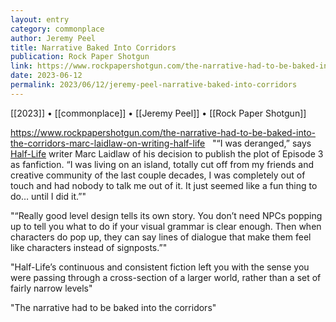 ```yaml
---
layout: entry
category: commonplace
author: Jeremy Peel
title: Narrative Baked Into Corridors
publication: Rock Paper Shotgun
link: https://www.rockpapershotgun.com/the-narrative-had-to-be-baked-into-the-corridors-marc-laidlaw-on-writing-half-life
date: 2023-06-12
permalink: 2023/06/12/jeremy-peel-narrative-baked-into-corridors
---
```


[[2023]] • [[commonplace]] • [[Jeremy Peel]] • [[Rock Paper Shotgun]]

https://www.rockpapershotgun.com/the-narrative-had-to-be-baked-into-the-corridors-marc-laidlaw-on-writing-half-life
 
"“I was deranged,” says [Half-Life](https://www.rockpapershotgun.com/games/half-life) writer Marc Laidlaw of his decision to publish the plot of Episode 3 as fanfiction. “I was living on an island, totally cut off from my friends and creative community of the last couple decades, I was completely out of touch and had nobody to talk me out of it. It just seemed like a fun thing to do… until I did it.”"

"“Really good level design tells its own story. You don’t need NPCs popping up to tell you what to do if your visual grammar is clear enough. Then when characters do pop up, they can say lines of dialogue that make them feel like characters instead of signposts.”"

"Half-Life’s continuous and consistent fiction left you with the sense you were passing through a cross-section of a larger world, rather than a set of fairly narrow levels"

"The narrative had to be baked into the corridors"
